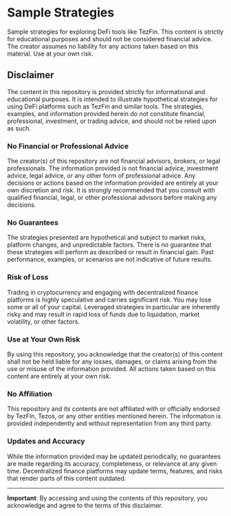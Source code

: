 # Sample Strategies

Sample strategies for exploring DeFi tools like TezFin. This content is strictly for educational purposes and should not be considered financial advice. The creator assumes no liability for any actions taken based on this material. Use at your own risk.

## Disclaimer

The content in this repository is provided strictly for informational and educational purposes. It is intended to illustrate hypothetical strategies for using DeFi platforms such as TezFin and similar tools. The strategies, examples, and information provided herein do not constitute financial, professional, investment, or trading advice, and should not be relied upon as such.

### No Financial or Professional Advice
The creator(s) of this repository are not financial advisors, brokers, or legal professionals. The information provided is not financial advice, investment advice, legal advice, or any other form of professional advice. Any decisions or actions based on the information provided are entirely at your own discretion and risk. It is strongly recommended that you consult with qualified financial, legal, or other professional advisors before making any decisions.

### No Guarantees
The strategies presented are hypothetical and subject to market risks, platform changes, and unpredictable factors. There is no guarantee that these strategies will perform as described or result in financial gain. Past performance, examples, or scenarios are not indicative of future results.

### Risk of Loss
Trading in cryptocurrency and engaging with decentralized finance platforms is highly speculative and carries significant risk. You may lose some or all of your capital. Leveraged strategies in particular are inherently risky and may result in rapid loss of funds due to liquidation, market volatility, or other factors.

### Use at Your Own Risk
By using this repository, you acknowledge that the creator(s) of this content shall not be held liable for any losses, damages, or claims arising from the use or misuse of the information provided. All actions taken based on this content are entirely at your own risk.

### No Affiliation
This repository and its contents are not affiliated with or officially endorsed by TezFin, Tezos, or any other entities mentioned herein. The information is provided independently and without representation from any third party.

### Updates and Accuracy
While the information provided may be updated periodically, no guarantees are made regarding its accuracy, completeness, or relevance at any given time. Decentralized finance platforms may update terms, features, and risks that render parts of this content outdated.

---

**Important**: By accessing and using the contents of this repository, you acknowledge and agree to the terms of this disclaimer.

